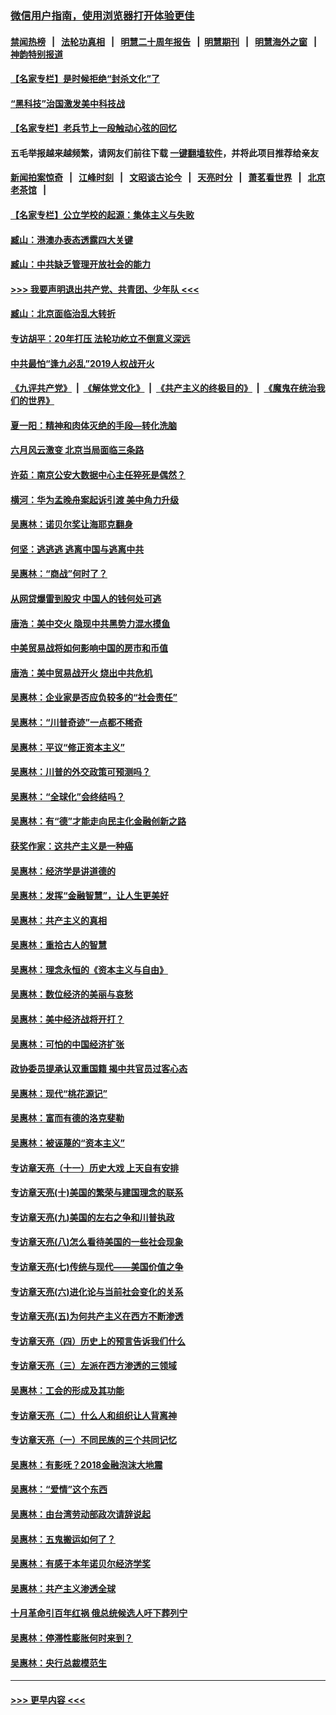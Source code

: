 ### [微信用户指南，使用浏览器打开体验更佳](https://github.com/gfw-breaker/banned-news1/blob/master/indexes/wechat-guide.md?t=0)
#### [禁闻热榜](热点新闻.md?t=0)  &nbsp;&nbsp;|&nbsp;&nbsp; [法轮功真相](https://github.com/gfw-breaker/truth/blob/master/README.md?t=0) &nbsp;&nbsp;|&nbsp;&nbsp; [明慧二十周年报告](https://github.com/gfw-breaker/mh-reports/blob/master/README.md?t=0) &nbsp;&nbsp;|&nbsp;&nbsp;[明慧期刊](https://github.com/gfw-breaker/mh-qikan) &nbsp;&nbsp;|&nbsp;&nbsp; [明慧海外之窗](https://github.com/gfw-breaker/mh-news/blob/master/README.md?t=0) &nbsp;&nbsp;|&nbsp;&nbsp; [神韵特别报道](https://github.com/gfw-breaker/mh-news/blob/master/shenyun.md?t=0)
#### [【名家专栏】是时候拒绝“封杀文化”了](../pages/nsc423/n11814093.md?t=02141522) 
#### [“黑科技”治国激发美中科技战](../pages/nsc423/n11638056.md?t=02141522) 
#### [【名家专栏】老兵节上一段触动心弦的回忆](../pages/nsc423/n11646016.md?t=02141522) 
#### 五毛举报越来越频繁，请网友们前往下载 [一键翻墙软件](https://github.com/gfw-breaker/ssr-accounts)，并将此项目推荐给亲友
#### [新闻拍案惊奇](https://github.com/gfw-breaker/banned-news1/blob/master/pages/link4.md) &nbsp;&nbsp;|&nbsp;&nbsp; [江峰时刻](https://github.com/gfw-breaker/banned-news1/blob/master/pages/link4.md) &nbsp;&nbsp;|&nbsp;&nbsp; [文昭谈古论今](https://github.com/gfw-breaker/banned-news1/blob/master/pages/link4.md) &nbsp;&nbsp;|&nbsp;&nbsp; [天亮时分](https://github.com/gfw-breaker/banned-news1/blob/master/pages/link4.md) &nbsp;&nbsp;|&nbsp;&nbsp; [萧茗看世界](https://github.com/gfw-breaker/banned-news1/blob/master/pages/link4.md) &nbsp;&nbsp;|&nbsp;&nbsp; [北京老茶馆](https://github.com/gfw-breaker/banned-news1/blob/master/pages/link4.md) &nbsp;&nbsp;|&nbsp;&nbsp; 
#### [【名家专栏】公立学校的起源：集体主义与失败](../pages/nsc423/n11601833.md?t=02141522) 
#### [臧山：港澳办表态透露四大关键](../pages/nsc423/n11421628.md?t=02141522) 
#### [臧山：中共缺乏管理开放社会的能力](../pages/nsc423/n11407457.md?t=02141522) 
#### [>>> 我要声明退出共产党、共青团、少年队 <<<](https://github.com/begood0513/goodnews/blob/master/quit/letter.md) 
#### [臧山：北京面临治乱大转折](../pages/nsc423/n11406895.md?t=02141522) 
#### [专访胡平：20年打压 法轮功屹立不倒意义深远](../pages/nsc423/n11398800.md?t=02141522) 
#### [中共最怕“逢九必乱”2019人权战开火](../pages/nsc423/n11385248.md?t=02141522) 
#### [《九评共产党》](https://github.com/begood0513/9ping.md/blob/master/README.md) &nbsp;|&nbsp; [《解体党文化》](../../../../jtdwh.md/blob/master/README.md)  &nbsp;|&nbsp; [《共产主义的终极目的》](../../../../gczydzjmd.md/blob/master/README.md) &nbsp;|&nbsp; [《魔鬼在统治我们的世界》](../../../../mgztzwmdsj.md/blob/master/README.md) 
#### [夏一阳：精神和肉体灭绝的手段—转化洗脑](../pages/nsc423/n11368250.md?t=02141522) 
#### [六月风云激变 北京当局面临三条路](../pages/nsc423/n11313668.md?t=02141522) 
#### [许茹：南京公安大数据中心主任猝死是偶然？](../pages/nsc423/n11064744.md?t=02141522) 
#### [横河：华为孟晚舟案起诉引渡 美中角力升级](../pages/nsc423/n11027230.md?t=02141522) 
#### [吴惠林：诺贝尔奖让海耶克翻身](../pages/nsc423/n10890049.md?t=02141522) 
#### [何坚：逃逃逃 逃离中国与逃离中共](../pages/nsc423/n10592891.md?t=02141522) 
#### [吴惠林：“商战”何时了？](../pages/nsc423/n10573558.md?t=02141522) 
#### [从网贷爆雷到股灾 中国人的钱何处可逃](../pages/nsc423/n10572800.md?t=02141522) 
#### [唐浩：美中交火 隐现中共黑势力混水摸鱼](../pages/nsc423/n10544040.md?t=02141522) 
#### [中美贸易战将如何影响中国的房市和币值](../pages/nsc423/n10543697.md?t=02141522) 
#### [唐浩：美中贸易战开火 烧出中共危机](../pages/nsc423/n10540126.md?t=02141522) 
#### [吴惠林：企业家是否应负较多的“社会责任”](../pages/nsc423/n10535022.md?t=02141522) 
#### [吴惠林：“川普奇迹”一点都不稀奇](../pages/nsc423/n10512808.md?t=02141522) 
#### [吴惠林：平议“修正资本主义”](../pages/nsc423/n10495724.md?t=02141522) 
#### [吴惠林：川普的外交政策可预测吗？](../pages/nsc423/n10462387.md?t=02141522) 
#### [吴惠林：“全球化”会终结吗？](../pages/nsc423/n10452838.md?t=02141522) 
#### [吴惠林：有“德”才能走向民主化金融创新之路](../pages/nsc423/n10432292.md?t=02141522) 
#### [获奖作家：这共产主义是一种癌](../pages/nsc423/n10431541.md?t=02141522) 
#### [吴惠林：经济学是讲道德的](../pages/nsc423/n10398014.md?t=02141522) 
#### [吴惠林：发挥“金融智慧”，让人生更美好](../pages/nsc423/n10375019.md?t=02141522) 
#### [吴惠林：共产主义的真相](../pages/nsc423/n10351394.md?t=02141522) 
#### [吴惠林：重拾古人的智慧](../pages/nsc423/n10337691.md?t=02141522) 
#### [吴惠林：理念永恒的《资本主义与自由》](../pages/nsc423/n10316274.md?t=02141522) 
#### [吴惠林：数位经济的美丽与哀愁](../pages/nsc423/n10292946.md?t=02141522) 
#### [吴惠林：美中经济战将开打？](../pages/nsc423/n10258825.md?t=02141522) 
#### [吴惠林：可怕的中国经济扩张](../pages/nsc423/n10219147.md?t=02141522) 
#### [政协委员提承认双重国籍 揭中共官员过客心态](../pages/nsc423/n10208809.md?t=02141522) 
#### [吴惠林：现代“桃花源记”](../pages/nsc423/n10185234.md?t=02141522) 
#### [吴惠林：富而有德的洛克斐勒](../pages/nsc423/n10142264.md?t=02141522) 
#### [吴惠林：被诬蔑的“资本主义”](../pages/nsc423/n10124816.md?t=02141522) 
#### [专访章天亮（十一）历史大戏 上天自有安排](../pages/nsc423/n10094905.md?t=02141522) 
#### [专访章天亮(十)美国的繁荣与建国理念的联系](../pages/nsc423/n10094899.md?t=02141522) 
#### [专访章天亮(九)美国的左右之争和川普执政](../pages/nsc423/n10094889.md?t=02141522) 
#### [专访章天亮(八)怎么看待美国的一些社会现象](../pages/nsc423/n10094857.md?t=02141522) 
#### [专访章天亮(七)传统与现代——美国价值之争](../pages/nsc423/n10093140.md?t=02141522) 
#### [专访章天亮(六)进化论与当前社会变化的关系](../pages/nsc423/n10092036.md?t=02141522) 
#### [专访章天亮(五)为何共产主义在西方不断渗透](../pages/nsc423/n10083620.md?t=02141522) 
#### [专访章天亮（四）历史上的预言告诉我们什么](../pages/nsc423/n10083606.md?t=02141522) 
#### [专访章天亮（三）左派在西方渗透的三领域](../pages/nsc423/n10081115.md?t=02141522) 
#### [吴惠林：工会的形成及其功能](../pages/nsc423/n10080633.md?t=02141522) 
#### [专访章天亮（二）什么人和组织让人背离神](../pages/nsc423/n10076637.md?t=02141522) 
#### [专访章天亮（一）不同民族的三个共同记忆](../pages/nsc423/n10074188.md?t=02141522) 
#### [吴惠林：有影呒？2018金融泡沫大地震](../pages/nsc423/n10040534.md?t=02141522) 
#### [吴惠林：“爱情”这个东西](../pages/nsc423/n10019423.md?t=02141522) 
#### [吴惠林：由台湾劳动部政次请辞说起](../pages/nsc423/n9979679.md?t=02141522) 
#### [吴惠林：五鬼搬运如何了？](../pages/nsc423/n9925338.md?t=02141522) 
#### [吴惠林：有感于本年诺贝尔经济学奖](../pages/nsc423/n9871883.md?t=02141522) 
#### [吴惠林：共产主义渗透全球](../pages/nsc423/n9812748.md?t=02141522) 
#### [十月革命引百年红祸 俄总统候选人吁下葬列宁](../pages/nsc423/n9810182.md?t=02141522) 
#### [吴惠林：停滞性膨胀何时来到？](../pages/nsc423/n9764136.md?t=02141522) 
#### [吴惠林：央行总裁模范生](../pages/nsc423/n9728134.md?t=02141522) 

----
#### [ >>> 更早内容 <<< ](../indexes/nsc423-earlier.md)
